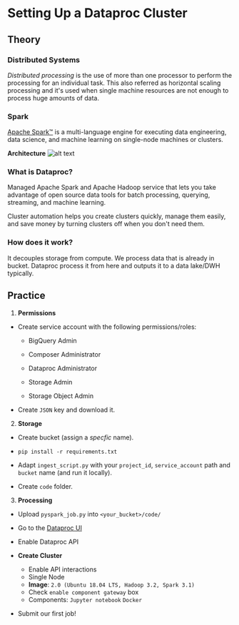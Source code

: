 # Setting Up a Dataproc Cluster

## Theory

### **Distributed Systems**

_Distributed processing_ is the use of more than one processor to perform the processing for an individual task. This also referred as horizontal scaling processing and it's used when single machine resources are not enough to process huge amounts of data.

### Spark

[Apache Spark™](https://spark.apache.org/) is a multi-language engine for executing data engineering, data science, and machine learning on single-node machines or clusters.

**Architecture**
![alt text](https://spark.apache.org/docs/latest/img/cluster-overview.png)

### What is Dataproc?

Managed Apache Spark and Apache Hadoop service that lets you take advantage of open source data tools for batch processing, querying, streaming, and machine learning.

Cluster automation helps you create clusters quickly, manage them easily, and save money by turning clusters off when you don't need them.

### How does it work? 

It decouples storage from compute. We process data that is already in bucket. 
Dataproc process it from here and outputs it to a data lake/DWH typically. 




## Practice

1. **Permissions**
- Create service account with the following permissions/roles: 
	- BigQuery Admin

	- Composer Administrator

	- Dataproc Administrator

	- Storage Admin

	- Storage Object Admin

- Create `JSON` key and download it.

2. **Storage**
- Create bucket (assign a *specfic* name).

-  `pip install -r requirements.txt`

- Adapt `ingest_script.py` with your `project_id`, `service_account` path and `bucket` name (and run it locally).

- Create `code` folder.

3. **Processing**
- Upload `pyspark_job.py` into `<your_bucket>/code/`
- Go to the  [Dataproc UI](https://console.cloud.google.com/dataproc/clusters)
- Enable Dataproc API

- **Create Cluster**
	- Enable API interactions 
	-  Single Node
	-  **Image**: `2.0 (Ubuntu 18.04 LTS, Hadoop 3.2, Spark 3.1)`
	-  Check `enable component gateway` box
	-  Components: `Jupyter notebook` `Docker`

- Submit our first job!